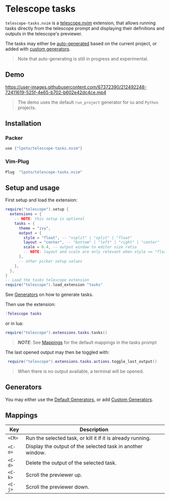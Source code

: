 # Telescope tasks

`telescope-tasks.nvim` is a [telescope.nvim](https://github.com/nvim-telescope/telescope.nvim) extension,
that allows running tasks directly from the telescope prompt and displaying their
definitions and outputs in the telescope's previewer.

The tasks may either be [auto-generated](#generators) based on the current project, or added with [custom generators](#custom-generators).

> Note that auto-generating is still in progress and experimental.

## Demo

https://user-images.githubusercontent.com/67372390/212492248-72411619-525f-4e65-b702-b602e42dc4ce.mp4

> The demo uses the default `run_project` generator for `Go` and `Python` projects.

## Installation

### Packer

```lua
use {"lpoto/telescope-tasks.nvim"}
```

### Vim-Plug

```lua
Plug  "lpoto/telescope-tasks.nvim"
```

## Setup and usage

First setup and load the extension:

```lua
require("telescope").setup {
  extensions = {
    -- NOTE: this setup is optional
    tasks = {
      theme = "ivy",
      output = {
        style = "float", -- "vsplit" | "split" | "float"
        layout = "center", -- "bottom" | "left" | "right" | "center"
        scale = 0.4, -- output window to editor size ratio
        -- NOTE: layout and scale are only relevant when style == "float"
      },
      -- other picker setup values
    },
  },
}
-- Load the tasks telescope extension
require("telescope").load_extension "tasks"
```

See [Generators](#generators) on how to generate tasks.

Then use the extension:

```lua
:Telescope tasks
```

or in lua:

```lua
require("telescope").extensions.tasks.tasks()
```

> **_NOTE_**: See [Mappings](#mappings) for the default mappings in the tasks prompt

The last opened output may then be toggled with:

```lua
 require("telescope").extensions.tasks.actions.toggle_last_output()
```

> When there is no output available, a terminal will be opened.

## Generators

You may either use the [Default Generators](./DEFAULT_GENERATORS.md), or add [Custom Generators](./CUSTOM_GENERATORS.md).

## Mappings

| Key     | Description                                                                                                                               |
| ------- | ----------------------------------------------------------------------------------------------------------------------------------------- |
| `<CR>`  | Run the selected task, or kill it if it is already running.                                                                               |
| `<C-o>` | Display the output of the selected task in another window.                                                                                |
| `<C-d>` | Delete the output of the selected task.                                                                                                   |
| `<C-k>` | Scroll the previewer up.                                                                                                                  |
| `<C-j>` | Scroll the previewer down.                                                                                                                |

